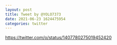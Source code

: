 ```yaml
--- 
layout: post 
title: Tweet by @YOLO7373 
date: 2021-06-23 1624475954 
categories: twitter 
--- 
```

https://twitter.com/o/status/1407780275019452420